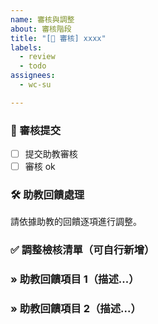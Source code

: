 ```yaml
---
name: 審核與調整
about: 審核階段
title: "[📝 審核] xxxx"
labels:
  - review
  - todo
assignees:
  - wc-su

---
```


### 📮 審核提交

- [ ] 提交助教審核
- [ ] 審核 ok

### 🛠 助教回饋處理

請依據助教的回饋逐項進行調整。

### ✅ 調整檢核清單（可自行新增）

### » 助教回饋項目 1（描述...）
### » 助教回饋項目 2（描述...）
